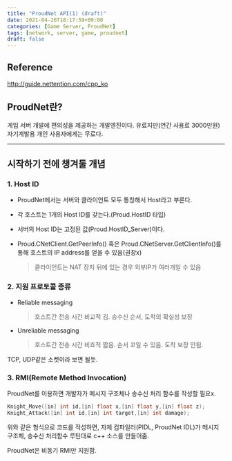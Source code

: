 ```yaml
---
title: "ProudNet API(1) (draft)"
date: 2021-04-26T18:17:59+09:00
categories: [Game Server, ProudNet]
tags: [network, server, game, proudnet]
draft: false
---
```


## Reference

http://guide.nettention.com/cpp_ko

## ProudNet란?

게임 서버 개발에 편의성을 제공하는 개발엔진이다. 유료지만(연간 사용료 3000만원) 자기계발용 개인 사용자에게는 무료다.

---

## 시작하기 전에 챙겨둘 개념

### 1. Host ID

- ProudNet에서는 서버와 클라이언트 모두 통칭해서 Host라고 부른다.

- 각 호스트는 1개의 Host ID를 갖는다.(Proud.HostID 타입)

- 서버의 Host ID는 고정된 값(Proud.HostID_Server)이다.

- Proud.CNetClient.GetPeerInfo() 혹은 Proud.CNetServer.GetClientInfo()를 통해 호스트의 IP address를 얻을 수 있음(권장x)
    >클라이언트는 NAT 장치 뒤에 있는 경우 외부IP가 여러개일 수 있음

### 2. 지원 프로토콜 종류

- Reliable messaging
    > 호스트간 전송 시간 비교적 김. 송수신 순서, 도착의 확실성 보장
- Unreliable messaging
    > 호스트간 전송 시간 비죠적 짧음. 순서 꼬일 수 있음. 도착 보장 안됨.

TCP, UDP같은 소켓이라 보면 될듯.

### 3. RMI(Remote Method Invocation)

ProudNet를 이용하면 개발자가 메시지 구조체나 송수신 처리 함수를 작성할 필요x.

```c++
Knight_Move([in] int id,[in] float x,[in] float y,[in] float z);
Knight_Attack([in] int id,[in] int target,[in] int damage);
```
위와 같은 형식으로 코드를 작성하면, 자체 컴파일러(PIDL, ProudNet IDL)가 메시지 구조체, 송수신 처리함수 루틴대로 c++ 소스를 만들어줌.

ProudNet은 비동기 RMI만 지원함.